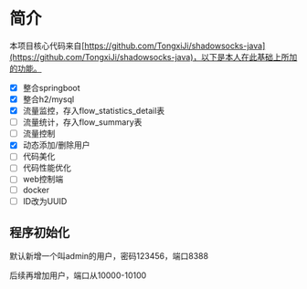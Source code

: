 # 简介
本项目核心代码来自[https://github.com/TongxiJi/shadowsocks-java](https://github.com/TongxiJi/shadowsocks-java)，以下是本人在此基础上所加的功能。

- [x] 整合springboot
- [x] 整合h2/mysql
- [x] 流量监控，存入flow_statistics_detail表
- [ ] 流量统计，存入flow_summary表
- [ ] 流量控制
- [x] 动态添加/删除用户
- [ ] 代码美化
- [ ] 代码性能优化
- [ ] web控制端
- [ ] docker
- [ ] ID改为UUID

## 程序初始化
默认新增一个叫admin的用户，密码123456，端口8388

后续再增加用户，端口从10000-10100
